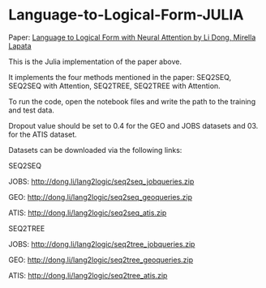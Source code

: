 # Language-to-Logical-Form-JULIA

Paper: [Language to Logical Form with Neural Attention by Li Dong, Mirella Lapata](https://arxiv.org/abs/1601.01280)

This is the Julia implementation of the paper above.

It implements the four methods mentioned in the paper: SEQ2SEQ, SEQ2SEQ with Attention, SEQ2TREE, SEQ2TREE with Attention.

To run the code, open the notebook files and write the path to the training and test data.

Dropout value should be set to 0.4 for the GEO and JOBS datasets and 03. for the ATIS dataset.

Datasets can be downloaded via the following links:

SEQ2SEQ

JOBS: http://dong.li/lang2logic/seq2seq_jobqueries.zip

GEO: http://dong.li/lang2logic/seq2seq_geoqueries.zip

ATIS: http://dong.li/lang2logic/seq2seq_atis.zip

SEQ2TREE

JOBS: http://dong.li/lang2logic/seq2tree_jobqueries.zip

GEO: http://dong.li/lang2logic/seq2tree_geoqueries.zip

ATIS: http://dong.li/lang2logic/seq2tree_atis.zip
